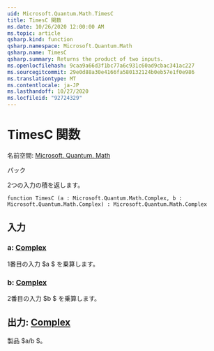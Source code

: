 ```yaml
---
uid: Microsoft.Quantum.Math.TimesC
title: TimesC 関数
ms.date: 10/26/2020 12:00:00 AM
ms.topic: article
qsharp.kind: function
qsharp.namespace: Microsoft.Quantum.Math
qsharp.name: TimesC
qsharp.summary: Returns the product of two inputs.
ms.openlocfilehash: 9caa9a66d3f1bc77a6c931c60ad9cbac341ac227
ms.sourcegitcommit: 29e0d88a30e4166fa580132124b0eb57e1f0e986
ms.translationtype: MT
ms.contentlocale: ja-JP
ms.lasthandoff: 10/27/2020
ms.locfileid: "92724329"
---
```

# <a name="timesc-function"></a>TimesC 関数

名前空間: [Microsoft. Quantum. Math](xref:Microsoft.Quantum.Math)

パック [](https://nuget.org/packages/)


2つの入力の積を返します。

```qsharp
function TimesC (a : Microsoft.Quantum.Math.Complex, b : Microsoft.Quantum.Math.Complex) : Microsoft.Quantum.Math.Complex
```


## <a name="input"></a>入力

### <a name="a--complex"></a>a: [Complex](xref:Microsoft.Quantum.Math.Complex)

1番目の入力 $a $ を乗算します。


### <a name="b--complex"></a>b: [Complex](xref:Microsoft.Quantum.Math.Complex)

2番目の入力 $b $ を乗算します。



## <a name="output--complex"></a>出力: [Complex](xref:Microsoft.Quantum.Math.Complex)

製品 $a/b $。
